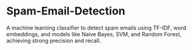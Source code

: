 # Spam-Email-Detection
A machine learning classifier to detect spam emails using TF-IDF, word embeddings, and models like Naive Bayes, SVM, and Random Forest, achieving strong precision and recall.
